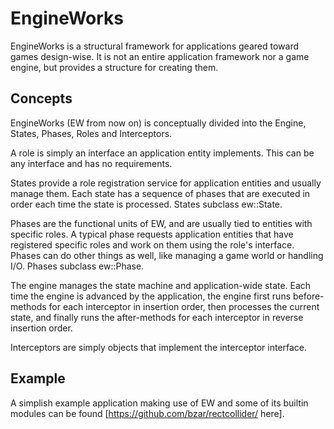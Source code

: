 EngineWorks
===========

EngineWorks is a structural framework for applications geared toward games design-wise. 
It is not an entire application framework nor a game engine, but provides a structure for creating them.


Concepts
--------

EngineWorks (EW from now on) is conceptually divided into the Engine, States, Phases, Roles and Interceptors.

A role is simply an interface an application entity implements. This can be any interface and has no requirements.

States provide a role registration service for application entities and usually manage them. 
Each state has a sequence of phases that are executed in order each time the state is processed.
States subclass ew::State.

Phases are the functional units of EW, and are usually tied to entities with specific roles. 
A typical phase requests application entities that have registered specific roles and work on them using
the role's interface. Phases can do other things as well, like managing a game world or handling I/O.
Phases subclass ew::Phase.

The engine manages the state machine and application-wide state. Each time the engine is advanced by the application, 
the engine first runs before-methods for each interceptor in insertion order, then processes the current state,
and finally runs the after-methods for each interceptor in reverse insertion order.

Interceptors are simply objects that implement the interceptor interface.

Example
-------

A simplish example application making use of EW and some of its builtin modules can be found [https://github.com/bzar/rectcollider/ here].
